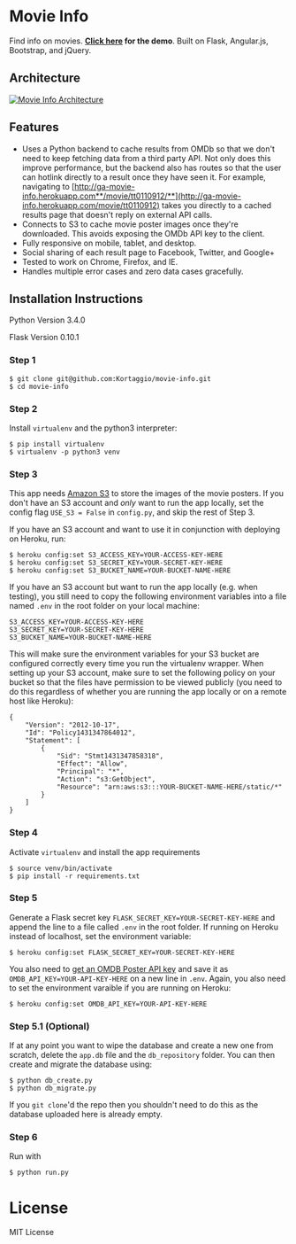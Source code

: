 # Movie Info
Find info on movies. **[Click here](http://ga-movie-info.herokuapp.com/) for the demo**. Built on Flask, Angular.js, Bootstrap, and jQuery.

## Architecture

[![Movie Info Architecture](http://i.imgur.com/2g7WuYf.png)](https://docs.google.com/drawings/d/146xaqXPqNgaNZRwv9V2uxdQjtM3Uo4iHrLg7-DirJMU)

## Features
- Uses a Python backend to cache results from OMDb so that we don't need to keep fetching data from a third party API. Not only does this improve performance, but the backend also has routes so that the user can hotlink directly to a result once they have seen it. For example, navigating to [http://ga-movie-info.herokuapp.com**/movie/tt0110912/**](http://ga-movie-info.herokuapp.com/movie/tt0110912) takes you directly to a cached results page that doesn't reply on external API calls.
- Connects to S3 to cache movie poster images once they're downloaded. This avoids exposing the OMDb API key to the client.
- Fully responsive on mobile, tablet, and desktop.
- Social sharing of each result page to Facebook, Twitter, and Google+
- Tested to work on Chrome, Firefox, and IE.
- Handles multiple error cases and zero data cases gracefully.

## Installation Instructions

Python Version 3.4.0

Flask Version 0.10.1

### Step 1

	$ git clone git@github.com:Kortaggio/movie-info.git
	$ cd movie-info

### Step 2

Install `virtualenv` and the python3 interpreter:

	$ pip install virtualenv
	$ virtualenv -p python3 venv

### Step 3

This app needs [Amazon S3](https://aws.amazon.com/s3/) to store the images of the movie posters. If you don't have an S3 account and *only* want to run the app locally, set the config flag `USE_S3 = False` in `config.py`, and skip the rest of Step 3.

If you have an S3 account and want to use it in conjunction with deploying on Heroku, run:

	$ heroku config:set S3_ACCESS_KEY=YOUR-ACCESS-KEY-HERE
	$ heroku config:set S3_SECRET_KEY=YOUR-SECRET-KEY-HERE
	$ heroku config:set S3_BUCKET_NAME=YOUR-BUCKET-NAME-HERE

If you have an S3 account but want to run the app locally (e.g. when testing), you still need to copy the following environment variables into a file named `.env` in the root folder on your local machine:

	S3_ACCESS_KEY=YOUR-ACCESS-KEY-HERE
	S3_SECRET_KEY=YOUR-SECRET-KEY-HERE
	S3_BUCKET_NAME=YOUR-BUCKET-NAME-HERE

This will make sure the environment variables for your S3 bucket are configured correctly every time you run the virtualenv wrapper. When setting up your S3 account, make sure to set the following policy on your bucket so that the files have permission to be viewed publicly (you need to do this regardless of whether you are running the app locally or on a remote host like Heroku):

	{
		"Version": "2012-10-17",
		"Id": "Policy1431347864012",
		"Statement": [
			{
				"Sid": "Stmt1431347858318",
				"Effect": "Allow",
				"Principal": "*",
				"Action": "s3:GetObject",
				"Resource": "arn:aws:s3:::YOUR-BUCKET-NAME-HERE/static/*"
			}
		]
	}

### Step 4

Activate `virtualenv` and install the app requirements

	$ source venv/bin/activate
	$ pip install -r requirements.txt

### Step 5

Generate a Flask secret key `FLASK_SECRET_KEY=YOUR-SECRET-KEY-HERE` and append the line to a file called `.env` in the root folder. If running on Heroku instead of localhost, set the environment variable:

	$ heroku config:set FLASK_SECRET_KEY=YOUR-SECRET-KEY-HERE

You also need to [get an OMDB Poster API key](http://beforethecode.com/projects/omdb/apikey.aspx) and save it as `OMDB_API_KEY=YOUR-API-KEY-HERE` on a new line in `.env`. Again, you also need to set the environment varaible if you are running on Heroku:

	$ heroku config:set OMDB_API_KEY=YOUR-API-KEY-HERE

### Step 5.1 (Optional)

If at any point you want to wipe the database and create a new one from scratch, delete the `app.db` file and the `db_repository` folder. You can then create and migrate the database using:

	$ python db_create.py
	$ python db_migrate.py

If you `git clone`'d the repo then you shouldn't need to do this as the database uploaded here is already empty.

### Step 6

Run with

	$ python run.py

# License

MIT License
